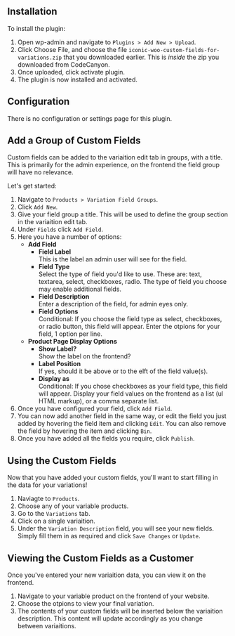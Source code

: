 ## Installation

To install the plugin:

1. Open wp-admin and navigate to `Plugins > Add New > Upload`.
2. Click Choose File, and choose the file `iconic-woo-custom-fields-for-variations.zip` that you downloaded earlier. This is *inside* the zip you downloaded from CodeCanyon.
3. Once uploaded, click activate plugin.
4. The plugin is now installed and activated.

## Configuration

There is no configuration or settings page for this plugin.

## Add a Group of Custom Fields

Custom fields can be added to the variaition edit tab in groups, with a title. This is primarily for the admin experience, on the frontend the field group will have no relevance.

Let's get started:

1. Navigate to `Products > Variation Field Groups`.
2. Click `Add New`.
3. Give your field group a title. This will be used to define the group section in the variaition edit tab.
4. Under `Fields` click `Add Field`.
5. Here you have a number of options:  
   * **Add Field**  
     * **Field Label**  
       This is the label an admin user will see for the field.
     * **Field Type**  
       Select the type of field you'd like to use. These are: text, textarea, select, checkboxes, radio. The type of field you choose may enable additional fields.
     * **Field Description**  
       Enter a description of the field, for admin eyes only.
     * **Field Options**  
       Conditional: If you choose the field type as select, checkboxes, or radio button, this field will appear. Enter the otpions for your field, 1 option per line.
   * **Product Page Display Options**
     * **Show Label?**  
       Show the label on the frontend?
     * **Label Position**  
       If yes, should it be above or to the elft of the field value(s).
     * **Display as**  
       Conditional: If you chose checkboxes as your field type, this field will appear. Display your field values on the frontend as a list (ul HTML markup), or a comma separate list.
6. Once you have configured your field, click `Add Field`.
7. You can now add another field in the same way, or edit the field you just added by hovering the field item and clicking `Edit`. You can also remove the field by hovering the item and clicking `Bin`.
8. Once you have added all the fields you require, click `Publish`.

## Using the Custom Fields

Now that you have added your custom fields, you'll want to start filling in the data for your variations!

1. Naviagte to `Products`.
2. Choose any of your variable products.
3. Go to the `Variations` tab.
4. Click on a single variaition.
5. Under the `Variation Description` field, you will see your new fields. Simply fill them in as required and click `Save Changes` or `Update`.

## Viewing the Custom Fields as a Customer

Once you've entered your new variaition data, you can view it on the frontend.

1. Navigate to your variable product on the frontend of your website.
2. Choose the otpions to view your final variation.
3. The contents of your custom fields will be inserted below the variaition description. This content will update accordingly as you change between variaitions.